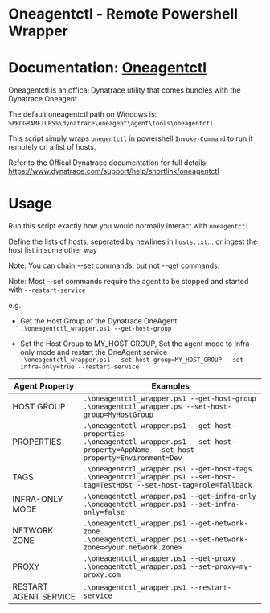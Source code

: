 # Oneagentctl - Remote Powershell Wrapper

# Documentation: [Oneagentctl](https://www.dynatrace.com/support/help/setup-and-configuration/dynatrace-oneagent/oneagent-configuration-via-command-line-interface/)

Oneagentctl is an offical Dynatrace utility that comes bundles with the Dynatrace Oneagent.

The default oneagentctl path on Windows is: `%PROGRAMFILES%\dynatrace\oneagent\agent\tools\oneagentctl`.

This script simply wraps `onegentctl` in powershell `Invoke-Command` to run it remotely on a list of hosts.

Refer to the Offical Dynatrace documentation for full details: https://www.dynatrace.com/support/help/shortlink/oneagentctl

# Usage

Run this script exactly how you would normally interact with `oneagentctl`

Define the lists of hosts, seperated by newlines in `hosts.txt`... or ingest the host list in some other way

Note: You can chain --set commands, but not --get commands. 

Note: Most --set commands require the agent to be stopped and started with `--restart-service`

e.g.
- Get the Host Group of the Dynatrace OneAgent<br>
    `.\oneagentctl_wrapper.ps1 --get-host-group`

- Set the Host Group to MY_HOST GROUP, Set the agent mode to Infra-only mode and restart the OneAgent service<br>
    `.\oneagentctl_wrapper.ps1 --set-host-group=MY_HOST_GROUP --set-infra-only=true --restart-service`

| Agent Property | Examples |
| --- | --- |
|HOST GROUP|`.\oneagentctl_wrapper.ps1 --get-host-group`<br>`.\oneagentctl_wrapper.ps --set-host-group=MyHostGroup`<br>|
|PROPERTIES|`.\oneagentctl_wrapper.ps1 --get-host-properties `<br>`.\oneagentctl_wrapper.ps1 --set-host-property=AppName --set-host-property=Environment=Dev`|
|TAGS|`.\oneagentctl_wrapper.ps1 --get-host-tags`<br>`.\oneagentctl_wrapper.ps1 --set-host-tag=TestHost --set-host-tag=role=fallback`|
|INFRA-ONLY MODE|`.\oneagentctl_wrapper.ps1 --get-infra-only`<br>`.\oneagentctl_wrapper.ps1 --set-infra-only=false`|
|NETWORK ZONE|`.\oneagentctl_wrapper.ps1 --get-network-zone`<br>`.\oneagentctl_wrapper.ps1 --set-network-zone=<your.network.zone>`|
|PROXY|`.\oneagentctl_wrapper.ps1 --get-proxy`<br>`.\oneagentctl_wrapper.ps1 --set-proxy=my-proxy.com`
|RESTART AGENT SERVICE|`.\oneagentctl_wrapper.ps1 --restart-service`|
